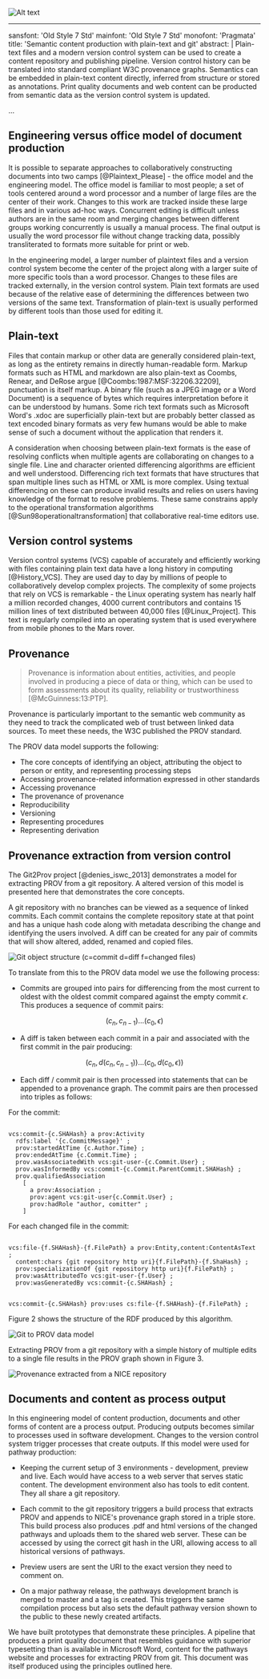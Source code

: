 ![Alt text](https://placekitten.com/800/400)

---
sansfont: 'Old Style 7 Std'
mainfont: 'Old Style 7 Std'
monofont: 'Pragmata'
title:  'Semantic content production with plain-text and git'
abstract: |
    Plain-text files and a modern version control system can be used to create a content repository and publishing pipeline. Version control history can be translated into standard compliant W3C provenance graphs. Semantics can be embedded in plain-text content directly, inferred from structure or stored as annotations. Print quality documents and web content can be producted from semantic data as the version control system is updated.

...


## Engineering versus office model of document production

It is possible to separate approaches to collaboratively constructing documents into two camps [@Plaintext_Please] - the office model and the engineering model. The office model is familiar to most people; a set of tools centered around a word processor and a number of large files are the center of their work. Changes to this work are tracked inside these large files and in various ad-hoc ways. Concurrent editing is difficult unless authors are in the same room and merging changes between different groups working concurrently is usually a manual process. The final output is usually the word processor file without change tracking data, possibly transliterated to formats more suitable for print or web.

In the engineering model, a larger number of plaintext files and a version control system become the center of the project along with a larger suite of more specific tools than a word processor. Changes to these files are tracked externally, in the version control system. Plain text formats are used because of the relative ease of determining the differences between two versions of the same text. Transformation of plain-text is usually performed by different tools than those used for editing it.

## Plain-text

Files that contain markup or other data are generally considered plain-text, as long as the entirety remains in directly human-readable form. Markup formats such as HTML and markdown are also plain-text as Coombs, Renear, and DeRose argue [@Coombs:1987:MSF:32206.32209], punctuation is itself markup. A binary file (such as a JPEG image or a Word Document) is a sequence of bytes which requires interpretation before it can be understood by humans. Some rich text formats such as Microsoft Word's .xdoc are superficially plain-text but are probably better classed as text encoded binary formats as very few humans would be able to make sense of such a document without the application that renders it.

A consideration when choosing between plain-text formats is the ease of resolving conflicts when multiple agents are collaborating on changes to a single file. Line and character oriented differencing algorithms are efficient and well understood. Differencing rich text formats that have structures that span multiple lines such as HTML or XML is more complex. Using textual differencing on these can produce invalid results and relies on users having knowledge of the format to resolve problems. These same constrains apply to the operational transformation algorithms [@Sun98operationaltransformation] that collaborative real-time editors use.

## Version control systems

Version control systems (VCS) capable of accurately and efficiently working with files containing plain text data have a long history in computing [@History_VCS]. They are used day to day by millions of people to collaboratively develop complex projects. The complexity of some projects that rely on VCS is remarkable - the Linux operating system has nearly half a million recorded changes, 4000 current contributors and contains 15 million lines of text distributed between 40,000 files [@Linux_Project]. This text is regularly compiled into an operating system that is used everywhere from mobile phones to the Mars rover.

## Provenance

>Provenance is information about entities, activities, and people involved in producing a piece of data or thing, which can be used to form assessments about its quality, reliability or trustworthiness [@McGuinness:13:PTP].
 
Provenance is particularly important to the semantic web community as they need to track the complicated web of trust between linked data sources. To meet these needs, the W3C published the PROV standard.

The PROV data model supports the following:

* The core concepts of identifying an object, attributing the object to person or entity, and representing processing steps
* Accessing provenance-related information expressed in other standards
* Accessing provenance
* The provenance of provenance
* Reproducibility
* Versioning
* Representing procedures
* Representing derivation

## Provenance extraction from version control

The Git2Prov project [@denies_iswc_2013] demonstrates a model for extracting PROV from a git repository. A altered version of this model is presented here that demonstrates the core concepts.

A git repository with no branches can be viewed as a sequence of linked commits. Each commit contains the complete repository state at that point and has a unique hash code along with metadata describing the change and identifying the users involved. A diff can be created for any pair of commits that will show altered, added, renamed and copied files.

![Git object structure (c=commit d=diff f=changed files)](git.png)

To translate from this to the PROV data model we use the following process:

* Commits are grouped into pairs for differencing from the most current to oldest with the oldest commit compared against the empty commit $\epsilon$. This produces a sequence of commit pairs:

$$ (c_{n},c_{n-1}) \ldots (c_{0},\epsilon) $$

* A diff is taken between each commit in a pair and associated with the first commit in the pair producing:

$$ (c_{n},d(c_{n},c_{n-1})) \ldots (c_{0},d(c_{0},\epsilon))  $$

* Each diff / commit pair is then processed into statements that can be appended to a provenance graph. The commit pairs are then processed into triples as follows:


For the commit:

~~~~ {.ttl}

vcs:commit-{c.SHAHash} a prov:Activity 
  rdfs:label '{c.CommitMessage}' ;
  prov:startedAtTime {c.Author.Time} ;   
  prov:endedAtTime {c.Commit.Time} ;
  prov.wasAssociatedWith vcs:git-user-{c.Commit.User} ;  
  prov.wasInformedBy vcs:commit-{c.Commit.ParentCommit.SHAHash} ;
  prov.qualifiedAssociation 
    [
      a prov:Association ;
      prov:agent vcs:git-user{c.Commit.User} ;
      prov:hadRole "author, comitter" ;
    ]
~~~~

For each changed file in the commit:

~~~~ {.ttl}

vcs:file-{f.SHAHash}-{f.FilePath} a prov:Entity,content:ContentAsText ;
  content:chars {git repository http uri}{f.FilePath}-{f.ShaHash} ;
  prov:specializationOf {git repository http uri}{f.FilePath} ;
  prov:wasAttributedTo vcs:git-user-{f.User} ;
  prov:wasGeneratedBy vcs:commit-{c.SHAHash} ;


vcs:commit-{c.SHAHash} prov:uses cs:file-{f.SHAHash}-{f.FilePath} ;

~~~~

Figure 2 shows the structure of the RDF produced by this algorithm.

![Git to PROV data model](git2prov.png)

Extracting PROV from a git repository with a simple history of multiple edits to a single file results in the PROV graph shown in Figure 3.

![Provenance extracted from a NICE repository](realprov.png)

## Documents and content as process output

In this engineering model of content production, documents and other forms of content are a process output. Producing outputs becomes similar to processes used in software development. Changes to the version control system trigger processes that create outputs. If this model were used for pathway production:

* Keeping the current setup of 3 environments - development, preview and live. Each would have access to a web server that serves static content. The development environment also has tools to edit content. They all share a git repository.

* Each commit to the git repository triggers a build process that extracts PROV and appends to NICE's provenance graph stored in a triple store. This build process also produces .pdf and html versions of the changed pathways and uploads them to the shared web server. These can be accessed by using the correct git hash in the URI, allowing access to all historical versions of pathways.

* Preview users are sent the URI to the exact version they need to comment on.

* On a major pathway release, the pathways development branch is merged to master and a tag is created. This triggers the same compilation process but also sets the default pathway version shown to the public to these newly created artifacts.

We have built prototypes that demonstrate these principles. A pipeline that produces a print quality document that resembles guidance with superior typesetting than is available in Microsoft Word, content for the pathways website and processes for extracting PROV from git. This document was itself produced using the principles outlined here.

